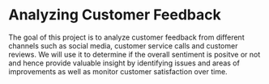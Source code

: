 # Analyzing Customer Feedback

The goal of this project is to analyze customer feedback from different channels such as social media, customer service calls and customer reviews. We will use it to determine if the overall sentiment is positve or not and hence provide valuable insight by identifying issues and areas of improvements as well as monitor customer satisfaction over time.